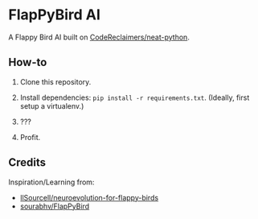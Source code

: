 FlapPyBird AI
===============

A Flappy Bird AI built on [CodeReclaimers/neat-python][1].

How-to
------

1. Clone this repository.

2. Install dependencies: `pip install -r requirements.txt`. (Ideally, first setup a virtualenv.)

3. ???

4. Profit.

Credits
-------

Inspiration/Learning from:
- [llSourcell/neuroevolution-for-flappy-birds][3]
- [sourabhv/FlapPyBird][2]



[1]: https://github.com/CodeReclaimers/neat-python

[2]: https://github.com/sourabhv/FlapPyBird

[3]: https://github.com/llSourcell/neuroevolution-for-flappy-birds
